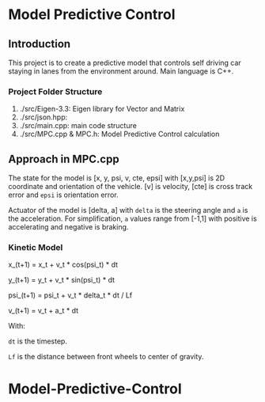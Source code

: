 # Model Predictive Control
## Introduction
This project is to create a predictive model that controls self driving car staying in lanes from the environment around.
Main language is C++.

### Project Folder Structure
1. ./src/Eigen-3.3: Eigen library for Vector and Matrix
2. ./src/json.hpp: 
3. ./src/main.cpp: main code structure
4. ./src/MPC.cpp & MPC.h: Model Predictive Control calculation

## Approach in MPC.cpp
The state for the model is [x, y, psi, v, cte, epsi]
with [x,y,psi] is 2D coordinate and orientation of the vehicle. [v] is velocity,
 [cte] is cross track error and `epsi` is orientation error. 

Actuator of the model is [delta, a] with `delta` is the steering angle and `a` is the acceleration.
For simplification, `a` values range from [-1,1] with positive is accelerating and negative is braking.

### Kinetic Model
x_(t+1) = x_t + v_t * cos(psi_t) * dt

y_(t+1) = y_t + v_t * sin(psi_t) * dt

psi_(t+1) = psi_t + v_t * delta_t * dt / Lf

v_(t+1) = v_t + a_t * dt

With: 

`dt` is the timestep.

`Lf` is the distance between front wheels to center of gravity.
 # Model-Predictive-Control
